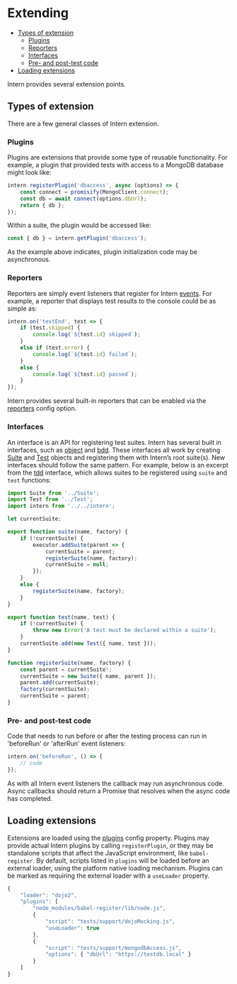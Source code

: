 # Extending

<!-- vim-markdown-toc GFM -->

* [Types of extension](#types-of-extension)
    * [Plugins](#plugins)
    * [Reporters](#reporters)
    * [Interfaces](#interfaces)
    * [Pre- and post-test code](#pre--and-post-test-code)
* [Loading extensions](#loading-extensions)

<!-- vim-markdown-toc -->

Intern provides several extension points.

## Types of extension

There are a few general classes of Intern extension.

### Plugins

Plugins are extensions that provide some type of reusable functionality. For example, a plugin that provided tests with access to a MongoDB database might look like:

```js
intern.registerPlugin('dbaccess', async (options) => {
    const connect = promisify(MongoClient.connect);
    const db = await connect(options.dbUrl);
    return { db };
});
```

Within a suite, the plugin would be accessed like:

```js
const { db } = intern.getPlugin('dbaccess');
```

As the example above indicates, plugin initialization code may be asynchronous.

### Reporters

Reporters are simply event listeners that register for Intern [events]. For example, a reporter that displays test results to the console could be as simple as:

```js
intern.on('testEnd', test => {
    if (test.skipped) {
        console.log(`${test.id} skipped`);
    }
    else if (test.error) {
        console.log(`${test.id} failed`);
    }
    else {
        console.log(`${test.id} passed`);
    }
});
```

Intern provides several built-in reporters that can be enabled via the [reporters] config option.

### Interfaces

An interface is an API for registering test suites. Intern has several built in interfaces, such as [object](./writing_tests.md#object) and [bdd](./writing_tests.md#bdd). These interfaces all work by creating [Suite] and [Test] objects and registering them with Intern’s root suite(s). New interfaces should follow the same pattern. For example, below is an excerpt from the [tdd] interface, which allows suites to be registered using `suite` and `test` functions:

```js
import Suite from '../Suite';
import Test from '../Test';
import intern from '../../intern';

let currentSuite;

export function suite(name, factory) {
    if (!currentSuite) {
        executor.addSuite(parent => {
            currentSuite = parent;
            registerSuite(name, factory);
            currentSuite = null;
        });
    }
    else {
        registerSuite(name, factory);
    }
}

export function test(name, test) {
    if (!currentSuite) {
        throw new Error('A test must be declared within a suite');
    }
    currentSuite.add(new Test({ name, test }));
}

function registerSuite(name, factory) {
    const parent = currentSuite!;
    currentSuite = new Suite({ name, parent });
    parent.add(currentSuite);
    factory(currentSuite);
    currentSuite = parent;
}
```

### Pre- and post-test code

Code that needs to run before or after the testing process can run in 'beforeRun' or 'afterRun' event listeners:

```js
intern.on('beforeRun', () => {
    // code
});
```

As with all Intern event listeners the callback may run asynchronous code. Async callbacks should return a Promise that resolves when the async code has completed.

## Loading extensions

Extensions are loaded using the [plugins] config property. Plugins may provide actual Intern plugins by calling `registerPlugin`, or they may be standalone scripts that affect the JavaScript environment, like `babel-register`. By default, scripts listed in `plugins` will be loaded before an external loader, using the platform native loading mechanism. Plugins can be marked as requiring the external loader with a `useLoader` property.

```js
{
    "loader": "dojo2",
    "plugins": [
        "node_modules/babel-register/lib/node.js",
        {
            "script": "tests/support/dojoMocking.js",
            "useLoader": true
        },
        {
            "script": "tests/support/mongodbAccess.js",
            "options": { "dbUrl": "https://testdb.local" }
        }
    ]
}
```

[events]: https://theintern.io/docs.html#Intern/4/api/lib%2Fexecutors%2FExecutor/events
[plugins]: https://theintern.io/docs.html#Intern/4/api/lib%2Fexecutors%2FExecutor/plugins
[reporters]: https://theintern.io/docs.html#Intern/4/api/lib%2Fexecutors%2FExecutor/reporters
[Suite]: https://theintern.io/docs.html#Intern/4/api/lib%2FSuite
[Test]: https://theintern.io/docs.html#Intern/4/api/lib%2FTest
[tdd]: https://theintern.io/docs.html#Intern/4/api/lib%2Finterfaces%2Ftdd
